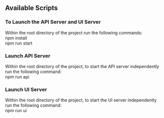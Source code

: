 ## Available Scripts

### To Launch the API Server and UI Server
Within the root directory of the project run the following commands:  
npm install  
npm run start

### Launch API Server
Within the root directory of the project, to start the API server independently run the following command:  
npm run api

### Launch UI Server
Within the root directory of the project, to start the UI server independently run the following command:  
npm run ui